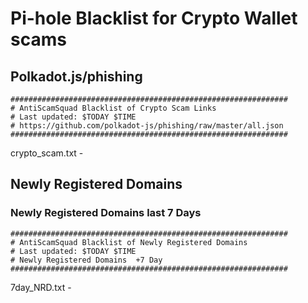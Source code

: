 # Pi-hole Blacklist for Crypto Wallet scams

## Polkadot.js/phishing
```
############################################################## 
# AntiScamSquad Blacklist of Crypto Scam Links 
# Last updated: $TODAY $TIME
# https://github.com/polkadot-js/phishing/raw/master/all.json 
############################################################## 
```
crypto_scam.txt - 


## Newly Registered Domains

### Newly Registered Domains last 7 Days
```
############################################################## 
# AntiScamSquad Blacklist of Newly Registered Domains
# Last updated: $TODAY $TIME
# Newly Registered Domains  +7 Day
############################################################## 
```
7day_NRD.txt - 
